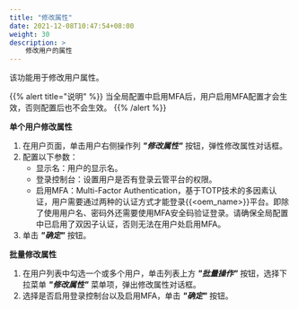```yaml
---
title: "修改属性"
date: 2021-12-08T10:47:54+08:00
weight: 30
description: >
    修改用户的属性
---
```



该功能用于修改用户属性。

{{% alert title="说明" %}}
当全局配置中启用MFA后，用户启用MFA配置才会生效，否则配置后也不会生效。
{{% /alert %}}

**单个用户修改属性**

1. 在用户页面，单击用户右侧操作列 **_"修改属性"_** 按钮，弹性修改属性对话框。
2. 配置以下参数：
    - 显示名：用户的显示名。
    - 登录控制台：设置用户是否有登录云管平台的权限。
    - 启用MFA：Multi-Factor Authentication，基于TOTP技术的多因素认证，用户需要通过两种的认证方式才能登录{{<oem_name>}}平台。即除了使用用户名、密码外还需要使用MFA安全码验证登录。请确保全局配置中已启用了双因子认证，否则无法在用户处启用MFA。
3. 单击 **_"确定"_** 按钮。

**批量修改属性**

1. 在用户列表中勾选一个或多个用户，单击列表上方 **_"批量操作"_** 按钮，选择下拉菜单 **_"修改属性"_** 菜单项，弹出修改属性对话框。
2. 选择是否启用登录控制台以及启用MFA，单击 **_"确定"_** 按钮。
